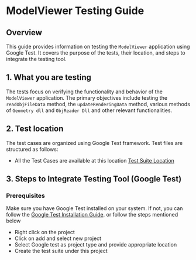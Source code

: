 # ModelViewer Testing Guide

## Overview
This guide provides information on testing the `ModelViewer` application using Google Test. It covers the purpose of the tests, their location, and steps to integrate the testing tool.

## 1. What you are testing
The tests focus on verifying the functionality and behavior of the `ModelViewer` application. The primary objectives include testing the `readObjFileData` method, the `updateRenderingData` method, various methods of `Geometry dll` and `ObjReader Dll` and other relevant functionalities.

## 2. Test location
The test cases are organized using Google Test framework. Test files are structured as follows:
- All the Test Cases are available at this location [Test Suite Location](https://github.com/UmeshEkhande/3D_Model_Viewer/tree/Umesh_dev/UnitTestingSuite/src)

## 3. Steps to Integrate Testing Tool (Google Test)

### Prerequisites
Make sure you have Google Test installed on your system. If not, you can follow the [Google Test Installation Guide](https://github.com/google/googletest/blob/main/googletest/README.md).
or follow the steps mentioned below
- Right click on the project
- Click on add and select new project
- Select Google test as project type and provide appropriate location
- Create the test suite under this project

